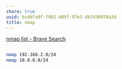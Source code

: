 ```yaml
---
share: true
uuid: bcdbfa9f-79b2-485f-97e3-db7d30970a3d
title: nmap
---
```

[nmap list - Brave Search](https://search.brave.com/search?q=nmap+list&source=desktop)

``` bash

nmap 192.168.2.0/24
nmap 10.0.0.0/24

```